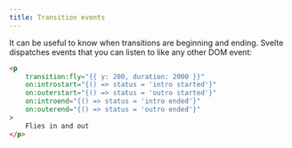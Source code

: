 ```yaml
---
title: Transition events
---
```


It can be useful to know when transitions are beginning and ending. Svelte dispatches events that you can listen to like any other DOM event:

```html
<p
	transition:fly="{{ y: 200, duration: 2000 }}"
	on:introstart="{() => status = 'intro started'}"
	on:outerstart="{() => status = 'outro started'}"
	on:introend="{() => status = 'intro ended'}"
	on:outerend="{() => status = 'outro ended'}"
>
	Flies in and out
</p>
```

